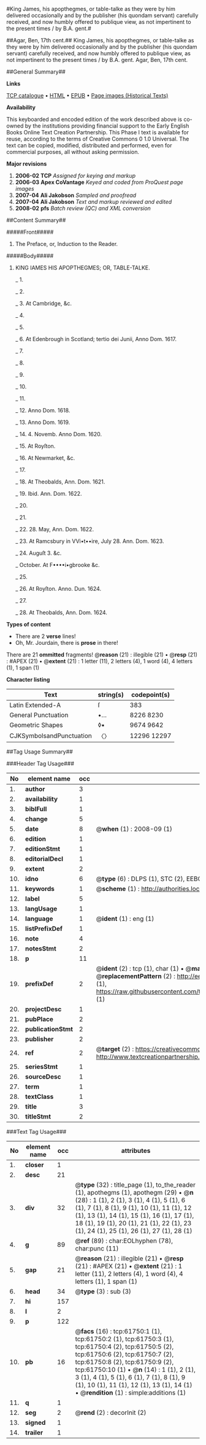 #King James, his apopthegmes, or table-talke as they were by him delivered occasionally and by the publisher (his quondam servant) carefully received, and now humbly offered to publique view, as not impertinent to the present times / by B.A. gent.#

##Agar, Ben, 17th cent.##
King James, his apopthegmes, or table-talke as they were by him delivered occasionally and by the publisher (his quondam servant) carefully received, and now humbly offered to publique view, as not impertinent to the present times / by B.A. gent.
Agar, Ben, 17th cent.

##General Summary##

**Links**

[TCP catalogue](http://www.ota.ox.ac.uk/tcp/)  • 
[HTML](http://tei.it.ox.ac.uk/tcp/Texts-HTML/free/A46/A46413.html)  • 
[EPUB](http://tei.it.ox.ac.uk/tcp/Texts-EPUB/free/A46/A46413.epub) • 
[Page images (Historical Texts)](https://data.historicaltexts.jisc.ac.uk/view?pubId=eebo-12417833e&pageId=eebo-12417833e-61750-1)

**Availability**

This keyboarded and encoded edition of the
	       work described above is co-owned by the institutions
	       providing financial support to the Early English Books
	       Online Text Creation Partnership. This Phase I text is
	       available for reuse, according to the terms of Creative
	       Commons 0 1.0 Universal. The text can be copied,
	       modified, distributed and performed, even for
	       commercial purposes, all without asking permission.

**Major revisions**

1. __2006-02__ __TCP__ *Assigned for keying and markup*
1. __2006-03__ __Apex CoVantage__ *Keyed and coded from ProQuest page images*
1. __2007-04__ __Ali Jakobson__ *Sampled and proofread*
1. __2007-04__ __Ali Jakobson__ *Text and markup reviewed and edited*
1. __2008-02__ __pfs__ *Batch review (QC) and XML conversion*

##Content Summary##

#####Front#####

1. The Preface, or, Induction to the Reader.

#####Body#####

1. KING IAMES HIS APOPTHEGMES; OR, TABLE-TALKE.

    _ 1.

    _ 2.

    _ 3. At Cambridge, &c.

    _ 4.

    _ 5.

    _ 6. At Edenbrough in Scotland; tertio dei Junii, Anno Dom. 1617.

    _ 7.

    _ 8.

    _ 9.

    _ 10.

    _ 11.

    _ 12. Anno Dom. 1618.

    _ 13. Anno Dom. 1619.

    _ 14. 4. Novemb. Anno Dom. 1620.

    _ 15. At Royſton.

    _ 16. At Newmarket, &c.

    _ 17.

    _ 18. At Theobalds, Ann. Dom. 1621.

    _ 19. Ibid. Ann. Dom. 1622.

    _ 20.

    _ 21.

    _ 22. 28. May, Ann. Dom. 1622.

    _ 23. At Ramcsbury in VVi•t••ire, July 28. Ann. Dom. 1623.

    _ 24. Auguſt 3. &c.

    _ October. At F••••i•gbrooke &c.

    _ 25.

    _ 26. At Royſton. Anno. Dun. 1624.

    _ 27.

    _ 28. At Theobalds, Ann. Dom. 1624.

**Types of content**

  * There are 2 **verse** lines!
  * Oh, Mr. Jourdain, there is **prose** in there!

There are 21 **ommitted** fragments! 
 @__reason__ (21) : illegible (21)  •  @__resp__ (21) : #APEX (21)  •  @__extent__ (21) : 1 letter (11), 2 letters (4), 1 word (4), 4 letters (1), 1 span (1)

**Character listing**


|Text|string(s)|codepoint(s)|
|---|---|---|
|Latin Extended-A|ſ|383|
|General Punctuation|•…|8226 8230|
|Geometric Shapes|◊▪|9674 9642|
|CJKSymbolsandPunctuation|〈〉|12296 12297|

##Tag Usage Summary##

###Header Tag Usage###

|No|element name|occ|attributes|
|---|---|---|---|
|1.|__author__|3||
|2.|__availability__|1||
|3.|__biblFull__|1||
|4.|__change__|5||
|5.|__date__|8| @__when__ (1) : 2008-09 (1)|
|6.|__edition__|1||
|7.|__editionStmt__|1||
|8.|__editorialDecl__|1||
|9.|__extent__|2||
|10.|__idno__|6| @__type__ (6) : DLPS (1), STC (2), EEBO-CITATION (1), OCLC (1), VID (1)|
|11.|__keywords__|1| @__scheme__ (1) : http://authorities.loc.gov/ (1)|
|12.|__label__|5||
|13.|__langUsage__|1||
|14.|__language__|1| @__ident__ (1) : eng (1)|
|15.|__listPrefixDef__|1||
|16.|__note__|4||
|17.|__notesStmt__|2||
|18.|__p__|11||
|19.|__prefixDef__|2| @__ident__ (2) : tcp (1), char (1)  •  @__matchPattern__ (2) : ([0-9\-]+):([0-9IVX]+) (1), (.+) (1)  •  @__replacementPattern__ (2) : http://eebo.chadwyck.com/downloadtiff?vid=$1&page=$2 (1), https://raw.githubusercontent.com/textcreationpartnership/Texts/master/tcpchars.xml#$1 (1)|
|20.|__projectDesc__|1||
|21.|__pubPlace__|2||
|22.|__publicationStmt__|2||
|23.|__publisher__|2||
|24.|__ref__|2| @__target__ (2) : https://creativecommons.org/publicdomain/zero/1.0/ (1), http://www.textcreationpartnership.org/docs/. (1)|
|25.|__seriesStmt__|1||
|26.|__sourceDesc__|1||
|27.|__term__|1||
|28.|__textClass__|1||
|29.|__title__|3||
|30.|__titleStmt__|2||


###Text Tag Usage###

|No|element name|occ|attributes|
|---|---|---|---|
|1.|__closer__|1||
|2.|__desc__|21||
|3.|__div__|32| @__type__ (32) : title_page (1), to_the_reader (1), apothegms (1), apothegm (29)  •  @__n__ (28) : 1 (1), 2 (1), 3 (1), 4 (1), 5 (1), 6 (1), 7 (1), 8 (1), 9 (1), 10 (1), 11 (1), 12 (1), 13 (1), 14 (1), 15 (1), 16 (1), 17 (1), 18 (1), 19 (1), 20 (1), 21 (1), 22 (1), 23 (1), 24 (1), 25 (1), 26 (1), 27 (1), 28 (1)|
|4.|__g__|89| @__ref__ (89) : char:EOLhyphen (78), char:punc (11)|
|5.|__gap__|21| @__reason__ (21) : illegible (21)  •  @__resp__ (21) : #APEX (21)  •  @__extent__ (21) : 1 letter (11), 2 letters (4), 1 word (4), 4 letters (1), 1 span (1)|
|6.|__head__|34| @__type__ (3) : sub (3)|
|7.|__hi__|157||
|8.|__l__|2||
|9.|__p__|122||
|10.|__pb__|16| @__facs__ (16) : tcp:61750:1 (1), tcp:61750:2 (1), tcp:61750:3 (1), tcp:61750:4 (2), tcp:61750:5 (2), tcp:61750:6 (2), tcp:61750:7 (2), tcp:61750:8 (2), tcp:61750:9 (2), tcp:61750:10 (1)  •  @__n__ (14) : 1 (1), 2 (1), 3 (1), 4 (1), 5 (1), 6 (1), 7 (1), 8 (1), 9 (1), 10 (1), 11 (1), 12 (1), 13 (1), 14 (1)  •  @__rendition__ (1) : simple:additions (1)|
|11.|__q__|1||
|12.|__seg__|2| @__rend__ (2) : decorInit (2)|
|13.|__signed__|1||
|14.|__trailer__|1||
